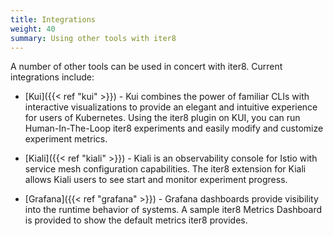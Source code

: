 ```yaml
---
title: Integrations
weight: 40
summary: Using other tools with iter8
---
```


A number of other tools can be used in concert with iter8. Current integrations include:

- [Kui]({{< ref "kui" >}}) - Kui combines the power of familiar CLIs with interactive visualizations to provide an elegant and intuitive experience for users of Kubernetes.
Using the iter8 plugin on KUI, you can run Human-In-The-Loop iter8 experiments and easily modify and customize experiment metrics.

- [Kiali]({{< ref "kiali" >}}) - Kiali is an observability console for Istio with service mesh configuration capabilities.
The iter8 extension for Kiali allows Kiali users to see start and monitor experiment progress.

- [Grafana]({{< ref "grafana" >}}) - Grafana dashboards provide visibility into the runtime behavior of systems. A sample iter8 Metrics Dashboard is provided to show the default metrics iter8 provides.
